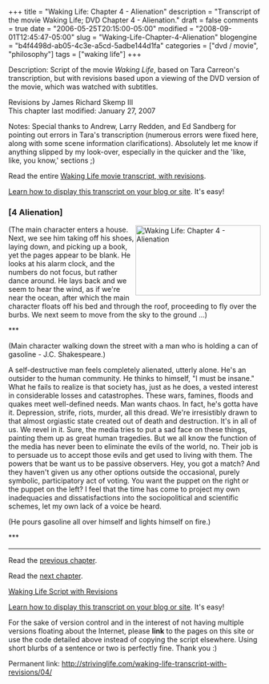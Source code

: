 +++
title = "Waking Life: Chapter 4 - Alienation"
description = "Transcript of the movie Waking Life; DVD Chapter 4 - Alienation."
draft = false
comments = true
date = "2006-05-25T20:15:00-05:00"
modified = "2008-09-01T12:45:47-05:00"
slug = "Waking-Life-Chapter-4-Alienation"
blogengine = "b4f4498d-ab05-4c3e-a5cd-5adbe144d1fa"
categories = ["dvd / movie", "philosophy"]
tags = ["waking life"]
+++

<div class="WPArticleInfo">
<p>
Description: Script of the movie <em>Waking Life</em>, based on Tara Carreon&#39;s transcription, but with revisions based upon a viewing of the DVD version of the movie, which was watched with subtitles. 
</p>
<p>
Revisions by James Richard Skemp III<br />
This chapter last modified: January 27, 2007 
</p>
<p>
Notes: Special thanks to Andrew, Larry Redden, and Ed Sandberg for pointing out errors in Tara&#39;s transcription (numerous errors were fixed here, along with some scene information clarifications). Absolutely let me know if anything slipped by my look-over, especially in the quicker and the &#39;like, like, you know,&#39; sections ;) 
</p>
<p>
Read the entire <a href="/waking-life-transcript-with-revisions/">Waking Life movie transcript, with revisions</a>. 
</p>
<p>
<a href="/words/post/Display-parts-of-the-Waking-Life-Transcript-on-your-site.aspx">Learn how to display this transcript on your blog or site</a>. It&#39;s easy! 
</p>
</div>
<h3 class="waking_life_chapter">[<a id="four" name="four" title="four"></a>4 Alienation] </h3>
<p>
<a href="http://strivinglife.com/files/images/WakingLife/WakingLife_04_1.jpg" onclick="window.open(this.href);return false;"><img src="http://strivinglife.com/files/images/WakingLife/WakingLife_04_1_t.jpg" alt="Waking Life: Chapter 4 - Alienation" width="250" height="140" align="right" /></a>(The main character enters a house. Next, we see him taking off his shoes, laying down, and picking up a book, yet the pages appear to be blank. He looks at his alarm clock, and the numbers do not focus, but rather dance around. He lays back and we seem to hear the wind, as if we&#39;re near the ocean, after which the main character floats off his bed and through the roof, proceeding to fly over the burbs. We next seem to move from the sky to the ground ...) 
</p>
<p>
*** 
</p>
<p>
(Main character walking down the street with a man who is holding a can of gasoline - J.C. Shakespeare.)
</p>
<p>
A self-destructive man feels completely alienated, utterly alone. He&#39;s an outsider to the human community. He thinks to himself, &quot;I must be insane.&quot; What he fails to realize is that society has, just as he does, a vested interest in considerable losses and catastrophes. These wars, famines, floods and quakes meet well-defined needs. Man wants chaos. In fact, he&#39;s gotta have it. Depression, strife, riots, murder, all this dread. We&#39;re irresistibly drawn to that almost orgiastic state created out of death and destruction. It&#39;s in all of us. We revel in it. Sure, the media tries to put a sad face on these things, painting them up as great human tragedies. But we all know the function of the media has never been to eliminate the evils of the world, no. Their job is to persuade us to accept those evils and get used to living with them. The powers that be want us to be passive observers. Hey, you got a match? And they haven&#39;t given us any other options outside the occasional, purely symbolic, participatory act of voting. You want the puppet on the right or the puppet on the left? I feel that the time has come to project my own inadequacies and dissatisfactions into the sociopolitical and scientific schemes, let my own lack of a voice be heard. 
</p>
<p>
(He pours gasoline all over himself and lights himself on fire.) 
</p>
<p>
*** 
</p>
<hr />
<p>
Read the <a href="/waking-life-transcript-with-revisions/03/">previous chapter</a>. 
</p>
<p>
Read the <a href="/waking-life-transcript-with-revisions/05/">next chapter</a>. 
</p>
<p>
<a href="/waking-life-transcript-with-revisions/">Waking Life Script with Revisions</a> 
</p>
<div class="tip">
<p>
<a href="/words/post/Display-parts-of-the-Waking-Life-Transcript-on-your-site.aspx">Learn how to display this transcript on your blog or site</a>. It&#39;s easy! 
</p>
<p>
For the sake of version control and in the interest of not having multiple versions floating about the Internet, please <strong>link</strong> to the pages on this site or use the code detailed above instead of copying the script elsewhere. Using short blurbs of a sentence or two is perfectly fine. Thank you :) 
</p>
<p>
Permanent link: <a href="/waking-life-transcript-with-revisions/04/">http://strivinglife.com/waking-life-transcript-with-revisions/04/</a> 
</p>
</div>

